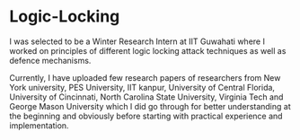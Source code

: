 # Logic-Locking

I was selected to be a Winter Research Intern at IIT Guwahati where I worked on principles of different logic locking attack techniques as well as defence mechanisms.<br>

Currently, I have uploaded few research papers of researchers from New York university, PES University, IIT kanpur, University of Central Florida, University of Cincinnati, North Carolina State University, Virginia Tech and George Mason University which I did go through for better understanding at the beginning and obviously before starting with practical experience and implementation. 

